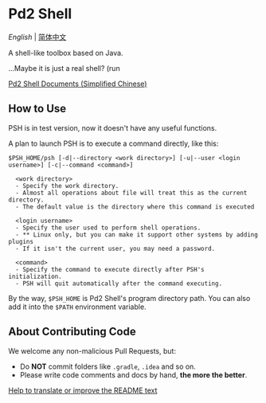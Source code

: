 # Pd2 Shell

*English* | [简体中文](README_sc.md)

A shell-like toolbox based on Java.

...Maybe it is just a real shell? (run

[Pd2 Shell Documents (Simplified Chinese)](https://pd2-works.github.io/psh)

## How to Use

PSH is in test version, now it doesn't have any useful functions.

A plan to launch PSH is to execute a command directly, like this:

```
$PSH_HOME/psh [-d|--directory <work directory>] [-u|--user <login username>] [-c|--command <command>]

  <work directory>
  - Specify the work directory.
  - Almost all operations about file will treat this as the current directory.
  - The default value is the directory where this command is executed
  
  <login username>
  - Specify the user used to perform shell operations.
  - ** Linux only, but you can make it support other systems by adding plugins
  - If it isn't the current user, you may need a password.
  
  <command>
  - Specify the command to execute directly after PSH's initialization.
  - PSH will quit automatically after the command executing.
```

By the way, `$PSH_HOME` is Pd2 Shell's program directory path. You can also add it into the `$PATH` environment variable.

## About Contributing Code

We welcome any non-malicious Pull Requests, but:

- Do **NOT** commit folders like `.gradle`, `.idea` and so on.
- Please write code comments and docs by hand, **the more the better**.

[Help to translate or improve the README text](https://github.com/pd2-works/psh/issues/new?title=CONTRI_README)
